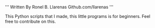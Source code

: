 '''
Written By Ronel B. Llarenas
Github.com/llarenas
'''

This Python scripts that I made, this little programs is for beginners.
Feel free to contribute on this. 